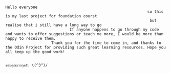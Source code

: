 



                                                                                  Hello everyone
                                                                  so this is my last project for foundation courst
                                                                   but realise that i still have a long way to go
                                If anyone happens to go through my code and wants to offer suggestions or teach me more, I would be more than happy to receive them.
                        Thank you for the time to come in, and thanks to the Odin Project for providing such great learning resources. Hope you all keep up the good work!
                        
                                                                                  ขอบคุณมากๆครับ \(^3^)/
